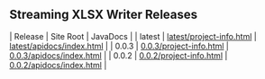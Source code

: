 ## Streaming XLSX Writer Releases

| Release | Site Root | JavaDocs |
| latest | [latest/project-info.html](https://Yaytay.github.io/dir-cache/latest/project-info.html) | [latest/apidocs/index.html](https://Yaytay.github.io/dir-cache/latest/apidocs/index.html) | 
| 0.0.3 | [0.0.3/project-info.html](https://Yaytay.github.io/dir-cache/0.0.3/project-info.html) | [0.0.3/apidocs/index.html](https://Yaytay.github.io/dir-cache/0.0.3/apidocs/index.html) | 
| 0.0.2 | [0.0.2/project-info.html](https://Yaytay.github.io/dir-cache/0.0.2/project-info.html) | [0.0.2/apidocs/index.html](https://Yaytay.github.io/dir-cache/0.0.2/apidocs/index.html) | 
